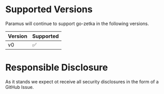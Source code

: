 # Supported Versions

Paramus will continue to support go-zetka in the following versions.

|Version|Supported|
|---|---|
|v0|✅|


# Responsible Disclosure
As it stands we expect ot receive all security disclosures in the form of a GitHub Issue.
